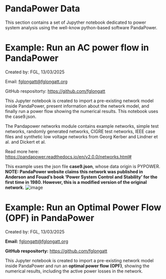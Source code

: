 # PandaPower Data

This section contains a set of Jupyther notebook dedicated to power system analysis using the well-know python-based software PandaPower.



# Example: Run an AC power flow in PandaPower

Created by: FGL, 13/03/2025 

Email: [fglongatt@fglongatt.org](fglongatt@fglongatt.org)

GitHub respositorty:  [https://github.com/fglongatt ](https://github.com/fglongatt) 

This Jupyter notebook is created to import a pre-existing network model inside PandaPower, present information about the network model, and finally run a power flow showing the numerical results.
This notebook uses the case9.json.

The Pandapower networks module contains example networks, simple test networks, randomly generated networks, CIGRE test networks, IEEE case files and synthetic low voltage networks from Georg Kerber and Lindner et al. and Dickert et al.

Read more here: https://pandapower.readthedocs.io/en/v2.0.0/networks.html#

This example uses the json file **case9.json**, whose data origin is PYPOWER. 
**NOTE: PandaPower website claims this network was published in Anderson and Fouad’s book ‘Power System Control and Stability’ for the first time in 1980.
However, this is a modified version of the original network.**
![image](https://github.com/user-attachments/assets/a4da1035-6e1f-4fcf-8777-d52537b1c773)

# Example: Run an Optimal Power Flow (OPF) in PandaPower
Created by: FGL, 13/03/2025 

**Email:** [fglongatt@fglongatt.org](fglongatt@fglongatt.org)

**GitHub respositorty:**  [https://github.com/fglongatt ](https://github.com/fglongatt) 

This Jupyter notebook is created to import a pre-existing network model inside PandaPower and run an **optimal power flow (OPF)**, showing the numerical results, including the active power losses in the network. 
